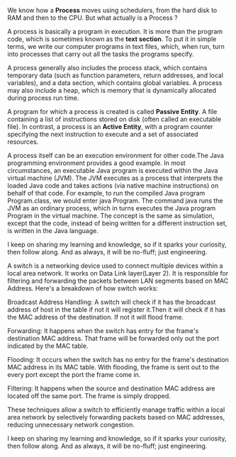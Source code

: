 
We know how a **Process** moves using schedulers, from the hard disk to RAM and then to the CPU. But what actually is a Process ?

A process is basically a program in execution. It is more than the program code, which is sometimes known as the **text section**. To put it in simple terms, we write our computer programs in text files, which, when run, turn into processes that carry out all the tasks the programs specify.

A process generally also includes the process stack, which contains temporary data (such as function parameters, return addresses, and local variables), and a data section, which contains global variables. A process may also include a heap, which is memory that is dynamically allocated during process run time.

A program for which a process is created is called **Passive Entity**. A file containing a list of instructions stored on disk (often called an executable file). In contrast, a process is an **Active Entity**, with a program counter specifying the next instruction to execute and a set of associated resources.

 A process itself can be an execution environment for other code.The Java programming environment provides a good example. In most circumstances, an executable Java program is executed within the Java virtual machine (JVM). The JVM executes as a process that interprets the loaded Java code and takes actions (via native machine instructions) on behalf of that code.
 For example, to run the compiled Java program Program.class, we would enter java Program. The command java runs the JVM as an ordinary process, which in turns executes the Java program Program in the virtual machine. The concept is the same as simulation, except that the code, instead of being written for a different instruction set, is written in the Java language.

I keep on sharing my learning and knowledge, so if it sparks your curiosity, then follow along. And as always, it will be no-fluff; just engineering. 


A switch is a networking device used to connect multiple devices within a local area network.
It works on Data Link layer(Layer 2). It is responsible for filtering and forwarding the packets between LAN segments based on MAC Address. Here's a breakdown of how switch works:

Broadcast Address Handling: A switch will check if it has the broadcast address of host in the table if not it will register it.Then it will check if it has the MAC address of the destination. If not it will flood frame.

Forwarding: It happens when the switch has entry for the frame's destination MAC address. That frame will be forwarded only out the port indicated by the MAC table.

Flooding: It occurs when the switch has no entry for the frame's destination MAC address in its MAC table. With flooding, the frame is sent out to the every port except the port the frame come in.

Filtering: It happens when the source and destination MAC address are located off the same port. The frame is simply dropped. 

These techniques allow a switch to efficiently manage traffic within a local area network by selectively forwarding packets based on MAC addresses, reducing unnecessary network congestion.

I keep on sharing my learning and knowledge, so if it sparks your curiosity, then follow along. And as always, it will be no-fluff; just engineering. 